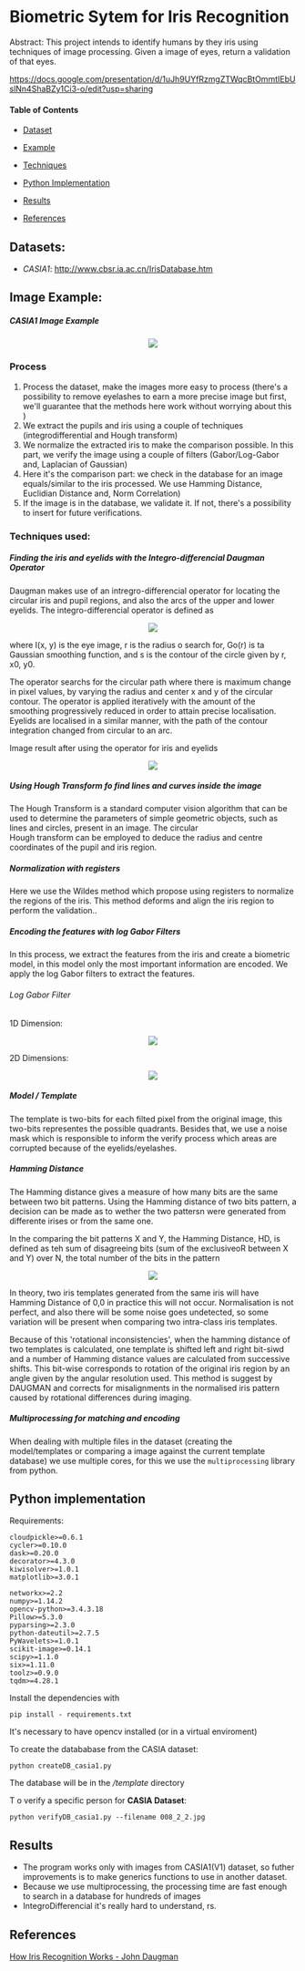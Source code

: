 # Biometric Sytem for Iris Recognition

Abstract: This project intends to identify humans by they iris using techniques of image processing. Given a image of eyes, return a validation of that eyes.

https://docs.google.com/presentation/d/1uJh9UYfRzmgZTWqcBtOmmtIEbUslNn4ShaBZy1Ci3-o/edit?usp=sharing

#### Table of Contents

- [Dataset](#dataset)

- [Example](#example)

- [Techniques](#tech)

- [Python Implementation](#python)

- [Results](#result)

- [References](#references)


<div id='dataset' >

## **Datasets**:

- *CASIA1*: http://www.cbsr.ia.ac.cn/IrisDatabase.htm 
  

<div id='example' />

## **Image Example:**

##### CASIA1 Image Example

<p align='center'>
    <img src='https://i.ibb.co/nmqb4pv/084-2-2.jpg' />
</p>

### Process


<div id='process' />

1) Process the dataset, make the images more easy to process (there's a possibility to remove eyelashes to earn a more precise image but first, we'll guarantee that the methods here work without worrying about this )
2) We extract the pupils and iris using a couple of techniques (integrodifferential and Hough transform)
3) We normalize the extracted iris to make the comparison possible. In this part, we verify the image using a couple of filters (Gabor/Log-Gabor and, Laplacian of Gaussian)
4) Here it's the comparison part: we check in the database for an image equals/similar to the iris processed. We use Hamming Distance, Euclidian Distance and, Norm Correlation)
5) If the image is in the database, we validate it. If not, there's a possibility to insert for future verifications.


<div id='tech' />

### Techniques used:

##### Finding the iris and eyelids with the Integro-differencial Daugman Operator

Daugman makes use of an intregro-differencial operator for locating the circular iris and pupil regions, and also the arcs of the upper and lower eyelids. The integro-differencial operator is defined as


<p align='center'>
    <img src='./equ1.png' />
</p>

where I(x, y) is the eye image, r is the radius o search for, Go(r) is ta Gaussian smoothing function, and s is the contour of the circle given by r, x0, y0.

The operator searchs for the circular path where there is maximum change in pixel values, by varying the radius and center x and y of the circular contour. The operator is applied iteratively with the amount of the smoothing progressively reduced in order to attain precise localisation. Eyelids are localised in a similar manner, with the path of the contour integration changed from circular to an arc.

Image result after using the operator for iris and eyelids

<p align='center'>
    <img src='./intrego-eye.jpg' />
</p>


##### Using Hough Transform fo find lines and curves inside the image


<div id='references' />The Hough Transform is a standard computer vision algorithm that can be used to determine the parameters of simple geometric objects, such as lines and circles, present in an image. The circular
<div id='example' />
 Hough transform can be employed to deduce the radius and centre coordinates of the pupil and iris region.

##### Normalization with registers

 Here we use the Wildes method which propose using registers to normalize the regions of the iris. This method deforms and align the iris region to perform the validation..

##### Encoding the features with log Gabor Filters

In this process, we extract the features from the iris and create a biometric model, in this model only the most important information are encoded. We apply the log Gabor filters to extract the features.

###### Log Gabor Filter

1D Dimension:


<p align='center'>
    <img src='./loggabor1D.jpg' />
</p>

2D Dimensions:


<p align='center'>
    <img src='./loggabor2D.jpg' />
</p>


##### Model / Template

 The template is two-bits for each filted pixel from the original image, this two-bits representes the possible quadrants. Besides that, we use a noise mask which is responsible to inform the verify process which areas are corrupted because of the eyelids/eyelashes.

##### Hamming Distance

The Hamming distance gives a measure of how many bits are the same between two bit patterns. Using the Hamming distance of two bits pattern, a decision can be made as to wether the two pattersn were generated from differente irises or from the same one.

In the comparing the bit patterns X and Y, the Hamming Distance, HD, is defined as teh sum of disagreeing bits (sum of the exclusiveoR between X and Y) over N, the total number of the bits in the pattern

<p align='center'>
    <img src='./hammin.jpg' />
</p>

In theory, two iris templates generated from the same iris will have Hamming Distance of 0,0 in practice this will not occur. Normalisation is not perfect, and also there will be some noise goes undetected, so some variation will be present when comparing two intra-class iris templates.

Because of this 'rotational inconsistencies', when the hamming distance of two templates is calculated, one template is shifted left and right bit-siwd and a number of Hamming distance values are calculated from successive shifts. This bit-wise corresponds to rotation of the original iris region by an angle given by the angular resolution used. This method is suggest by DAUGMAN and corrects for misalignments in the normalised iris pattern caused by rotational differences during imaging.

##### Multiprocessing for matching and encoding

 When dealing with multiple files in the dataset (creating the model/templates or comparing a image against the current template database) we use multiple cores, for this we use the ```multiprocessing``` library from python.


<div id='python' />

## Python implementation

Requirements:

```
cloudpickle>=0.6.1
cycler>=0.10.0
dask>=0.20.0
decorator>=4.3.0
kiwisolver>=1.0.1
matplotlib>=3.0.1

networkx>=2.2
numpy>=1.14.2
opencv-python>=3.4.3.18
Pillow>=5.3.0
pyparsing>=2.3.0
python-dateutil>=2.7.5
PyWavelets>=1.0.1
scikit-image>=0.14.1
scipy>=1.1.0
six>=1.11.0
toolz>=0.9.0
tqdm>=4.28.1
```

Install the dependencies with

```pip install - requirements.txt```

 It's necessary to have opencv installed (or in a virtual enviroment)

To create the datababase from the  CASIA dataset: 

```python createDB_casia1.py ```

 The database will be in the */template* directory


T o verify a specific person for **CASIA Dataset**: 

```python verifyDB_casia1.py --filename 008_2_2.jpg```

<div id='result' />

## Results

- The program works only with images from CASIA1(V1) dataset, so futher improvements is to make generics functions to use in another dataset.
- Because we use multiprocessing, the processing time are fast enough to search in a database for hundreds of images
- IntegroDifferencial it's really hard to understand, rs.

## References

[How Iris Recognition Works - John Daugman](https://www.cl.cam.ac.uk/~jgd1000/csvt.pdf)
